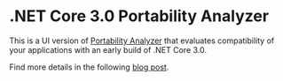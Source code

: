 # .NET Core 3.0 Portability Analyzer

This is a UI version of [Portability Analyzer](https://blogs.msdn.microsoft.com/dotnet/2018/08/08/are-your-windows-forms-and-wpf-applications-ready-for-net-core-3-0) that evaluates compatibility of your applications with an early build of .NET Core 3.0.

Find more details in the following [blog post](https://blogs.msdn.microsoft.com/dotnet/2018/08/08/are-your-windows-forms-and-wpf-applications-ready-for-net-core-3-0/).

